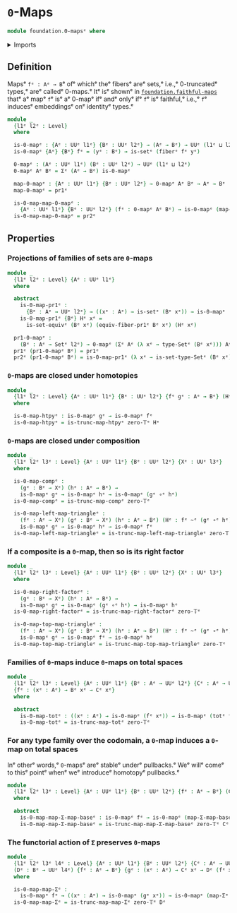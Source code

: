 # `0`-Maps

```agda
module foundation.0-mapsᵉ where
```

<details><summary>Imports</summary>

```agda
open import foundation.dependent-pair-typesᵉ
open import foundation.functoriality-dependent-pair-typesᵉ
open import foundation.universe-levelsᵉ

open import foundation-core.fibers-of-mapsᵉ
open import foundation-core.function-typesᵉ
open import foundation-core.homotopiesᵉ
open import foundation-core.setsᵉ
open import foundation-core.truncated-mapsᵉ
open import foundation-core.truncation-levelsᵉ
```

</details>

## Definition

Mapsᵉ `fᵉ : Aᵉ → B`ᵉ ofᵉ whichᵉ theᵉ fibersᵉ areᵉ sets,ᵉ i.e.,ᵉ 0-truncatedᵉ types,ᵉ areᵉ
calledᵉ 0-maps.ᵉ Itᵉ isᵉ shownᵉ in
[`foundation.faithful-maps`](foundation.faithful-maps.mdᵉ) thatᵉ aᵉ mapᵉ `f`ᵉ isᵉ aᵉ
0-mapᵉ ifᵉ andᵉ onlyᵉ ifᵉ `f`ᵉ isᵉ faithful,ᵉ i.e.,ᵉ `f`ᵉ inducesᵉ embeddingsᵉ onᵉ identityᵉ
types.ᵉ

```agda
module _
  {l1ᵉ l2ᵉ : Level}
  where

  is-0-mapᵉ : {Aᵉ : UUᵉ l1ᵉ} {Bᵉ : UUᵉ l2ᵉ} → (Aᵉ → Bᵉ) → UUᵉ (l1ᵉ ⊔ l2ᵉ)
  is-0-mapᵉ {Aᵉ} {Bᵉ} fᵉ = (yᵉ : Bᵉ) → is-setᵉ (fiberᵉ fᵉ yᵉ)

  0-mapᵉ : (Aᵉ : UUᵉ l1ᵉ) (Bᵉ : UUᵉ l2ᵉ) → UUᵉ (l1ᵉ ⊔ l2ᵉ)
  0-mapᵉ Aᵉ Bᵉ = Σᵉ (Aᵉ → Bᵉ) is-0-mapᵉ

  map-0-mapᵉ : {Aᵉ : UUᵉ l1ᵉ} {Bᵉ : UUᵉ l2ᵉ} → 0-mapᵉ Aᵉ Bᵉ → Aᵉ → Bᵉ
  map-0-mapᵉ = pr1ᵉ

  is-0-map-map-0-mapᵉ :
    {Aᵉ : UUᵉ l1ᵉ} {Bᵉ : UUᵉ l2ᵉ} (fᵉ : 0-mapᵉ Aᵉ Bᵉ) → is-0-mapᵉ (map-0-mapᵉ fᵉ)
  is-0-map-map-0-mapᵉ = pr2ᵉ
```

## Properties

### Projections of families of sets are `0`-maps

```agda
module _
  {l1ᵉ l2ᵉ : Level} {Aᵉ : UUᵉ l1ᵉ}
  where

  abstract
    is-0-map-pr1ᵉ :
      {Bᵉ : Aᵉ → UUᵉ l2ᵉ} → ((xᵉ : Aᵉ) → is-setᵉ (Bᵉ xᵉ)) → is-0-mapᵉ (pr1ᵉ {Bᵉ = Bᵉ})
    is-0-map-pr1ᵉ {Bᵉ} Hᵉ xᵉ =
      is-set-equivᵉ (Bᵉ xᵉ) (equiv-fiber-pr1ᵉ Bᵉ xᵉ) (Hᵉ xᵉ)

  pr1-0-mapᵉ :
    (Bᵉ : Aᵉ → Setᵉ l2ᵉ) → 0-mapᵉ (Σᵉ Aᵉ (λ xᵉ → type-Setᵉ (Bᵉ xᵉ))) Aᵉ
  pr1ᵉ (pr1-0-mapᵉ Bᵉ) = pr1ᵉ
  pr2ᵉ (pr1-0-mapᵉ Bᵉ) = is-0-map-pr1ᵉ (λ xᵉ → is-set-type-Setᵉ (Bᵉ xᵉ))
```

### `0`-maps are closed under homotopies

```agda
module _
  {l1ᵉ l2ᵉ : Level} {Aᵉ : UUᵉ l1ᵉ} {Bᵉ : UUᵉ l2ᵉ} {fᵉ gᵉ : Aᵉ → Bᵉ} (Hᵉ : fᵉ ~ᵉ gᵉ)
  where

  is-0-map-htpyᵉ : is-0-mapᵉ gᵉ → is-0-mapᵉ fᵉ
  is-0-map-htpyᵉ = is-trunc-map-htpyᵉ zero-𝕋ᵉ Hᵉ
```

### `0`-maps are closed under composition

```agda
module _
  {l1ᵉ l2ᵉ l3ᵉ : Level} {Aᵉ : UUᵉ l1ᵉ} {Bᵉ : UUᵉ l2ᵉ} {Xᵉ : UUᵉ l3ᵉ}
  where

  is-0-map-compᵉ :
    (gᵉ : Bᵉ → Xᵉ) (hᵉ : Aᵉ → Bᵉ) →
    is-0-mapᵉ gᵉ → is-0-mapᵉ hᵉ → is-0-mapᵉ (gᵉ ∘ᵉ hᵉ)
  is-0-map-compᵉ = is-trunc-map-compᵉ zero-𝕋ᵉ

  is-0-map-left-map-triangleᵉ :
    (fᵉ : Aᵉ → Xᵉ) (gᵉ : Bᵉ → Xᵉ) (hᵉ : Aᵉ → Bᵉ) (Hᵉ : fᵉ ~ᵉ (gᵉ ∘ᵉ hᵉ)) →
    is-0-mapᵉ gᵉ → is-0-mapᵉ hᵉ → is-0-mapᵉ fᵉ
  is-0-map-left-map-triangleᵉ = is-trunc-map-left-map-triangleᵉ zero-𝕋ᵉ
```

### If a composite is a `0`-map, then so is its right factor

```agda
module _
  {l1ᵉ l2ᵉ l3ᵉ : Level} {Aᵉ : UUᵉ l1ᵉ} {Bᵉ : UUᵉ l2ᵉ} {Xᵉ : UUᵉ l3ᵉ}
  where

  is-0-map-right-factorᵉ :
    (gᵉ : Bᵉ → Xᵉ) (hᵉ : Aᵉ → Bᵉ) →
    is-0-mapᵉ gᵉ → is-0-mapᵉ (gᵉ ∘ᵉ hᵉ) → is-0-mapᵉ hᵉ
  is-0-map-right-factorᵉ = is-trunc-map-right-factorᵉ zero-𝕋ᵉ

  is-0-map-top-map-triangleᵉ :
    (fᵉ : Aᵉ → Xᵉ) (gᵉ : Bᵉ → Xᵉ) (hᵉ : Aᵉ → Bᵉ) (Hᵉ : fᵉ ~ᵉ (gᵉ ∘ᵉ hᵉ)) →
    is-0-mapᵉ gᵉ → is-0-mapᵉ fᵉ → is-0-mapᵉ hᵉ
  is-0-map-top-map-triangleᵉ = is-trunc-map-top-map-triangleᵉ zero-𝕋ᵉ
```

### Families of `0`-maps induce `0`-maps on total spaces

```agda
module _
  {l1ᵉ l2ᵉ l3ᵉ : Level} {Aᵉ : UUᵉ l1ᵉ} {Bᵉ : Aᵉ → UUᵉ l2ᵉ} {Cᵉ : Aᵉ → UUᵉ l3ᵉ}
  {fᵉ : (xᵉ : Aᵉ) → Bᵉ xᵉ → Cᵉ xᵉ}
  where

  abstract
    is-0-map-totᵉ : ((xᵉ : Aᵉ) → is-0-mapᵉ (fᵉ xᵉ)) → is-0-mapᵉ (totᵉ fᵉ)
    is-0-map-totᵉ = is-trunc-map-totᵉ zero-𝕋ᵉ
```

### For any type family over the codomain, a `0`-map induces a `0`-map on total spaces

Inᵉ otherᵉ words,ᵉ `0`-mapsᵉ areᵉ stableᵉ underᵉ pullbacks.ᵉ Weᵉ willᵉ comeᵉ to thisᵉ pointᵉ
whenᵉ weᵉ introduceᵉ homotopyᵉ pullbacks.ᵉ

```agda
module _
  {l1ᵉ l2ᵉ l3ᵉ : Level} {Aᵉ : UUᵉ l1ᵉ} {Bᵉ : UUᵉ l2ᵉ} {fᵉ : Aᵉ → Bᵉ} (Cᵉ : Bᵉ → UUᵉ l3ᵉ)
  where

  abstract
    is-0-map-map-Σ-map-baseᵉ : is-0-mapᵉ fᵉ → is-0-mapᵉ (map-Σ-map-baseᵉ fᵉ Cᵉ)
    is-0-map-map-Σ-map-baseᵉ = is-trunc-map-map-Σ-map-baseᵉ zero-𝕋ᵉ Cᵉ
```

### The functorial action of `Σ` preserves `0`-maps

```agda
module _
  {l1ᵉ l2ᵉ l3ᵉ l4ᵉ : Level} {Aᵉ : UUᵉ l1ᵉ} {Bᵉ : UUᵉ l2ᵉ} {Cᵉ : Aᵉ → UUᵉ l3ᵉ}
  (Dᵉ : Bᵉ → UUᵉ l4ᵉ) {fᵉ : Aᵉ → Bᵉ} {gᵉ : (xᵉ : Aᵉ) → Cᵉ xᵉ → Dᵉ (fᵉ xᵉ)}
  where

  is-0-map-map-Σᵉ :
    is-0-mapᵉ fᵉ → ((xᵉ : Aᵉ) → is-0-mapᵉ (gᵉ xᵉ)) → is-0-mapᵉ (map-Σᵉ Dᵉ fᵉ gᵉ)
  is-0-map-map-Σᵉ = is-trunc-map-map-Σᵉ zero-𝕋ᵉ Dᵉ
```